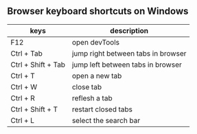 ## Browser keyboard shortcuts on Windows

| keys | description |
| --- | --- |
| F12 | open devTools |
| Ctrl + Tab | jump right between tabs in browser |
| Ctrl + Shift + Tab | jump left between tabs in browser |
| Ctrl + T | open a new tab |
| Ctrl + W | close tab |
| Ctrl + R | reflesh a tab |
| Ctrl + Shift + T | restart closed tabs |
| Ctrl + L | select the search bar |